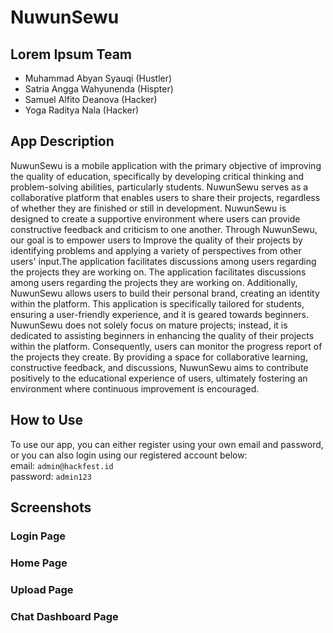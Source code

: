 # NuwunSewu
## Lorem Ipsum Team
- Muhammad Abyan Syauqi (Hustler)
- Satria Angga Wahyunenda (Hispter)
- Samuel Alfito Deanova (Hacker)
- Yoga Raditya Nala (Hacker)
## App Description
NuwunSewu is a mobile application with the primary objective of improving the quality of education, specifically by developing critical thinking and problem-solving abilities, particularly students. NuwunSewu serves as a collaborative platform that enables users to share their projects, regardless of whether they are finished or still in development. NuwunSewu is designed to create a supportive environment where users can provide  constructive feedback and criticism to one another. Through NuwunSewu, our goal is to empower users to Improve the quality of their projects by identifying problems and applying a variety of perspectives from other users' input.The application facilitates discussions among users regarding the projects they are working on. The application facilitates discussions among users regarding the projects they are working on. Additionally, NuwunSewu allows users to build their personal brand, creating an identity within the platform. This application is specifically tailored for students, ensuring a user-friendly experience, and it is geared towards beginners. NuwunSewu does not solely focus on mature projects; instead, it is dedicated to assisting beginners in enhancing the quality of their projects within the platform. Consequently, users can monitor the progress report of the projects they create. By providing a space for collaborative learning, constructive feedback, and discussions, NuwunSewu aims to contribute positively to the educational experience of users, ultimately fostering an environment where continuous improvement is encouraged.
## How to Use
To use our app, you can either register using your own email and password, or you can also login using our registered account below:<br>
email: `admin@hackfest.id`<br>
password: `admin123`<br>
## Screenshots
### Login Page
### Home Page
### Upload Page
### Chat Dashboard Page

